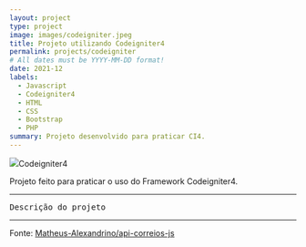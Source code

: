 ```yaml
---
layout: project
type: project
image: images/codeigniter.jpeg
title: Projeto utilizando Codeigniter4
permalink: projects/codeigniter
# All dates must be YYYY-MM-DD format!
date: 2021-12
labels:
  - Javascript
  - Codeigniter4
  - HTML
  - CSS
  - Bootstrap
  - PHP
summary: Projeto desenvolvido para praticar CI4.
---
```


<img class="ui image" src="{{ site.baseurl }}/images/codeigniter.jpeg">Codeigniter4

Projeto feito para praticar o uso do Framework Codeigniter4.

<hr>

<pre>
Descrição do projeto
</pre>

<hr>

Fonte: <a href="https://matheus-alexandrino.github.io/"><i class="large github icon "></i>Matheus-Alexandrino/api-correios-js</a>

